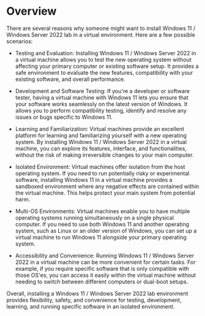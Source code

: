 # Overview

There are several reasons why someone might want to install Windows 11 / Windows Server 2022 lab in a virtual environment. Here are a few possible scenarios:

- Testing and Evaluation: Installing Windows 11 / Windows Server 2022 in a virtual machine allows you to test the new operating system without affecting your primary computer or existing software setup. It provides a safe environment to evaluate the new features, compatibility with your existing software, and overall performance.

- Development and Software Testing: If you're a developer or software tester, having a virtual machine with Windows 11 lets you ensure that your software works seamlessly on the latest version of Windows. It allows you to perform compatibility testing, identify and resolve any issues or bugs specific to Windows 11.

- Learning and Familiarization: Virtual machines provide an excellent platform for learning and familiarizing yourself with a new operating system. By installing Windows 11 / Windows Server 2022 in a virtual machine, you can explore its features, interface, and functionalities, without the risk of making irreversible changes to your main computer.

- Isolated Environment: Virtual machines offer isolation from the host operating system. If you need to run potentially risky or experimental software, installing Windows 11 in a virtual machine provides a sandboxed environment where any negative effects are contained within the virtual machine. This helps protect your main system from potential harm.

- Multi-OS Environments: Virtual machines enable you to have multiple operating systems running simultaneously on a single physical computer. If you need to use both Windows 11 and another operating system, such as Linux or an older version of Windows, you can set up a virtual machine to run Windows 11 alongside your primary operating system.

- Accessibility and Convenience: Running Windows 11 / Windows Server 2022 in a virtual machine can be more convenient for certain tasks. For example, if you require specific software that is only compatible with those OS'es, you can access it easily within the virtual machine without needing to switch between different computers or dual-boot setups.

Overall, installing a Windows 11 / Windows Server 2022 lab environment provides flexibility, safety, and convenience for testing, development, learning, and running specific software in an isolated environment.